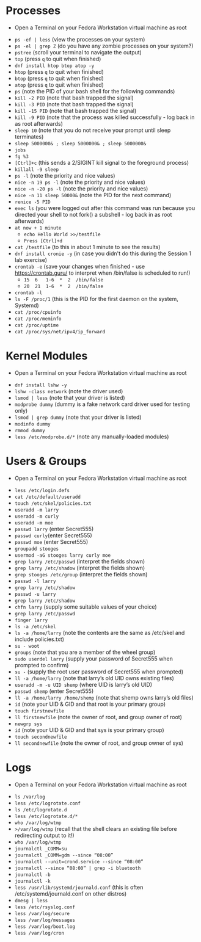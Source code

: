 # Processes 
   * Open a Terminal on your Fedora Workstation virtual machine as root
   - `ps -ef | less` (view the processes on your system)
   - `ps -el | grep Z` (do you have any zombie processes on your system?)
   - `pstree` (scroll your terminal to navigate the output)
   - `top` (press `q` to quit when finished)
   - `dnf install htop btop atop -y`
   - `htop` (press `q` to quit when finished)
   - `btop` (press `q` to quit when finished)
   - `atop` (press `q` to quit when finished)
   - `ps` (note the PID of your bash shell for the following commands)
   - `kill -2 PID` (note that bash trapped the signal)
   - `kill -3 PID` (note that bash trapped the signal)
   - `kill -15 PID` (note that bash trapped the signal)
   - `kill -9 PID` (note that the process was killed successfully - log back in as root afterwards)
   - `sleep 10` (note that you do not receive your prompt until sleep terminates)
   - `sleep 5000000& ; sleep 5000000& ; sleep 5000000&`
   - `jobs`
   - `fg %3`    
   - `[Ctrl]+c` (this sends a 2/SIGINT kill signal to the foreground process)
   - `killall -9 sleep`
   - `ps -l` (note the priority and nice values)
   - `nice -n 19 ps -l` (note the priority and nice values)
   - `nice -n -20 ps -l` (note the priority and nice values)
   - `nice -n 11 sleep 50000&` (note the PID for the next command)
   - `renice -5 PID`
   - `exec ls` (you were logged out after this command was run because you directed your shell to not fork() a subshell - log back in as root afterwards)
   - `at now + 1 minute` 
      - `echo Hello World >>/testfile`
      - `Press [Ctrl]+d`
   - `cat /testfile` (to this in about 1 minute to see the results)
   - `dnf install cronie -y` (in case you didn't do this during the Session 1 lab exercise)
   - `crontab -e` (save your changes when finished - use https://crontab.guru/ to interpret when /bin/false is scheduled to run!)
      - `15  6   1-6  *  2  /bin/false`
      - `20  21  1-6  *  2  /bin/false`
   - `crontab -l` 
   - `ls -F /proc/1` (this is the PID for the first daemon on the system, Systemd)
   - `cat /proc/cpuinfo`
   - `cat /proc/meminfo`
   - `cat /proc/uptime`
   - `cat /proc/sys/net/ipv4/ip_forward` 
   
   # Kernel Modules
   * Open a Terminal on your Fedora Workstation virtual machine as root
   - `dnf install lshw -y`
   - `lshw -class network` (note the driver used)
   - `lsmod | less` (note that your driver is listed)
   - `modprobe dummy` (dummy is a fake network card driver used for testing only) 
   - `lsmod | grep dummy` (note that your driver is listed)
   - `modinfo dummy`
   - `rmmod dummy`
   - `less /etc/modprobe.d/*` (note any manually-loaded modules)
   
   # Users & Groups
   * Open a Terminal on your Fedora Workstation virtual machine as root
   - `less /etc/login.defs`
   - `cat /etc/default/useradd`
   - `touch /etc/skel/policies.txt`
   - `useradd -m larry` 
   - `useradd -m curly` 
   - `useradd -m moe` 
   - `passwd larry` (enter Secret555)
   - `passwd curly`(enter Secret555)
   - `passwd moe` (enter Secret555)
   - `groupadd stooges`
   - `usermod -aG stooges larry curly moe`
   - `grep larry /etc/passwd` (interpret the fields shown)
   - `grep larry /etc/shadow` (interpret the fields shown)
   - `grep stooges /etc/group` (interpret the fields shown) 
   - `passwd -l larry`
   - `grep larry /etc/shadow`
   - `passwd -u larry`
   - `grep larry /etc/shadow`
   - `chfn larry` (supply some suitable values of your choice)
   - `grep larry /etc/passwd`
   - `finger larry`
   - `ls -a /etc/skel` 
   - `ls -a /home/larry` (note the contents are the same as /etc/skel and include policies.txt)
   - `su - woot`
   - `groups` (note that you are a member of the wheel group)
   - `sudo userdel larry` (supply your password of Secret555 when prompted to confirm)
   - `su -`	(supply the root user password of Secret555 when prompted)
   - `ll -a /home/larry` (note that larry’s old UID owns existing files)
   - `useradd -m -u UID shemp` (where UID is larry’s old UID)
   - `passwd shemp` (enter Secret555)
   - `ll -a /home/larry /home/shemp` (note that shemp owns larry’s old files)
   - `id` (note your UID & GID and that root is your primary group)
   - `touch firstnewfile`
   - `ll firstnewfile` (note the owner of root, and group owner of root)
   - `newgrp sys`  
   - `id`	(note your UID & GID and that sys is your primary group)
   - `touch secondnewfile`
   - `ll secondnewfile` (note the owner of root, and group owner of sys) 

# Logs
   * Open a Terminal on your Fedora Workstation virtual machine as root
   - `ls /var/log`
   - `less /etc/logrotate.conf`
   - `ls /etc/logrotate.d`
   - `less /etc/logrotate.d/*`
   - `who /var/log/wtmp`
   - `>/var/log/wtmp` (recall that the shell clears an existing file before redirecting output to it!)
   - `who /var/log/wtmp`
   - `journalctl _COMM=su`
   - `journalctl _COMM=gdm --since “08:00”`
   - `journalctl --unit=crond.service --since “08:00”`
   - `journalctl --since “08:00” | grep -i bluetooth`
   - `journalctl -b`
   - `journalctl -k`
   - `less /usr/lib/systemd/journald.conf` (this is often /etc/systemd/journald.conf on other distros)
   - `dmesg | less`
   - `less /etc/rsyslog.conf`
   - `less /var/log/secure`
   - `less /var/log/messages`
   - `less /var/log/boot.log` 
   - `less /var/log/cron` 
